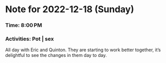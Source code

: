 # Note for 2022-12-18 (Sunday)
### Time: 8:00 PM
### Activities: Pot | sex

All day with Eric and Quinton. They are starting to work better together, it’s delightful to see the changes in them day to day.
